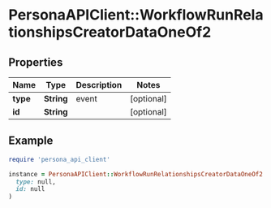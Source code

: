 # PersonaAPIClient::WorkflowRunRelationshipsCreatorDataOneOf2

## Properties

| Name | Type | Description | Notes |
| ---- | ---- | ----------- | ----- |
| **type** | **String** | event | [optional] |
| **id** | **String** |  | [optional] |

## Example

```ruby
require 'persona_api_client'

instance = PersonaAPIClient::WorkflowRunRelationshipsCreatorDataOneOf2.new(
  type: null,
  id: null
)
```

